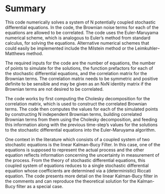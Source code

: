 # Summary

This code numerically solves a system of N potentially coupled stochastic differential equations. In the code, the Brownian noise terms for each of the equations are allowed to be correlated. The code uses the Euler-Maruyama numerical scheme, which is analogous to Euler’s method from standard calculus, for solving the equations. Alternative numerical schemes that could easily be implemented include the Milstein method or the Leimkuhler–Matthews method. 

The required inputs for the code are the number of equations, the number of points to simulate for the solutions, the function prefactors for each of the stochastic differential equations, and the correlation matrix for the Brownian terms. The correlation matrix needs to be symmetric and positive definite to be sensible and may be given as an NxN identity matrix if the Brownian terms are not desired to be correlated.

The code works by first computing the Cholesky decomposition for the correlation matrix, which is used to construct the correlated Brownian terms. The code then computes the values for each of the simulated points by constructing N independent Brownian terms, building correlated Brownian terms from them using the Cholesky decomposition, and feeding this information along with the previous time-step’s values for the solutions to the stochastic differential equations into the Euler-Maruyama algorithm. 

One context in the literature which consists of a coupled system of two stochastic equations is the linear Kalman-Bucy Filter. In this case, one of the equations is supposed to represent the actual process and the other equation reflects information concerning the uncertainty in measurement of the process. From the theory of stochastic differential equations, this coupled system of equations reduces to a single stochastic differential equation whose coefficients are determined via a (deterministic) Riccati equation. The code presents more detail on the linear Kalman-Bucy filter in the comments and can reproduce the theoretical solution for the Kalman-Bucy filter as a special case. 
